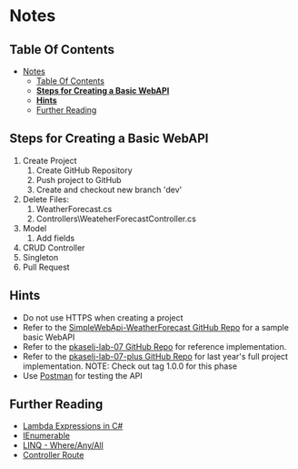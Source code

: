 # Notes

## Table Of Contents

- [Notes](#notes)
	- [Table Of Contents](#table-of-contents)
	- [**Steps for Creating a Basic WebAPI**](#steps-for-creating-a-basic-webapi)
	- [**Hints**](#hints)
	- [Further Reading](#further-reading)


## **Steps for Creating a Basic WebAPI**

1. Create Project
   1. Create GitHub Repository
   2. Push project to GitHub
   3. Create and checkout new branch 'dev'
2. Delete Files:
   1. WeatherForecast.cs
   2. Controllers\WeateherForecastController.cs
3. Model
   1. Add fields
4. CRUD Controller
5. Singleton
6. Pull Request

## **Hints**

- Do not use HTTPS when creating a project
- Refer to the [SimpleWebApi-WeatherForecast GitHub Repo](https://github.com/fesb-distributed-systems-2024/SimpleWebApi-WeatherForecast) for a sample basic WebAPI
- Refer to the [pkaselj-lab-07 GitHub Repo](https://github.com/fesb-distributed-systems-2024/pkaselj-lab-07) for reference implementation.
- Refer to the [pkaselj-lab-07-plus GitHub Repo](https://github.com/fesb-distributed-systems-2024/pkasel-lab-07-plus) for last year's full project implementation. NOTE: Check out tag 1.0.0 for this phase
- Use [Postman](https://www.postman.com/) for testing the API

## Further Reading
- [Lambda Expressions in C#](https://www.c-sharpcorner.com/UploadFile/bd6c67/lambda-expressions-in-C-Sharp/)
- [IEnumerable](https://www.c-sharpcorner.com/UploadFile/0c1bb2/ienumerable-interface-in-C-Sharp/)
- [LINQ - Where/Any/All](https://stackoverflow.com/questions/25510430/how-to-select-items-from-ienumerable)
- [Controller Route](https://learn.microsoft.com/en-us/aspnet/web-api/overview/web-api-routing-and-actions/routing-in-aspnet-web-api)


